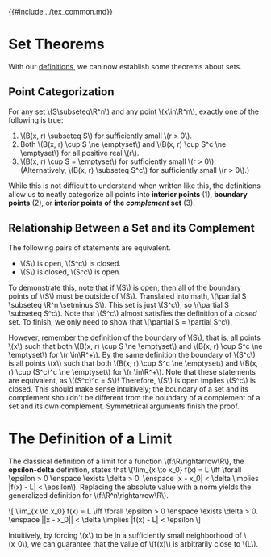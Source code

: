 {{#include ../tex_common.md}}

# Set Theorems

With our [definitions](./set_definitions.md), we can now establish some theorems about sets.

## Point Categorization

For any set \\(S\subseteq\R^n\\) and any point \\(x\in\R^n\\), exactly one of the following is true:
1. \\(B(x, r) \subseteq S\\) for sufficiently small \\(r > 0\\).
2. Both \\(B(x, r) \cup S \ne \emptyset\\) and \\(B(x, r) \cup S^c \ne \emptyset\\) for all positive real \\(r\\).
3. \\(B(x, r) \cup S = \emptyset\\) for sufficiently small \\(r > 0\\). (Alternatively, \\(B(x, r) \subseteq S^c\\) for sufficiently small \\(r > 0\\).)


While this is not difficult to understand when written like this, the definitions allow us to neatly categorize all points into **interior points** (1), **boundary points** (2), or **interior points of the _complement_ set** (3).

## Relationship Between a Set and its Complement

The following pairs of statements are equivalent.
- \\(S\\) is open, \\(S^c\\) is closed.
- \\(S\\) is closed, \\(S^c\\) is open.

To demonstrate this, note that if \\(S\\) is open, then all of the boundary points of \\(S\\) must be outside of \\(S\\). Translated into math, \\(\partial S \subseteq \R^n \setminus S\\). This set is just \\(S^c\\), so \\(\partial S \subseteq S^c\\). Note that \\(S^c\\) almost satisfies the definition of a _closed_ set. To finish, we only need to show that \\(\partial S = \partial S^c\\).

However, remember the definition of the boundary of \\(S\\), that is, all points \\(x\\) such that both \\(B(x, r) \cup S \ne \emptyset\\) and \\(B(x, r) \cup S^c \ne \emptyset\\) for \\(r \in\R^+\\). By the same definition the boundary of \\(S^c\\) is all points \\(x\\) such that both \\(B(x, r) \cup S^c \ne \emptyset\\) and \\(B(x, r) \cup (S^c)^c \ne \emptyset\\) for \\(r \in\R^+\\). Note that these statements are equivalent, as \\((S^c)^c = S\\)! Therefore, \\(S\\) is open implies \\(S^c\\) is closed. This should make sense intuitively; the boundary of a set and its complement shouldn't be different from the boundary of a complement of a set and its own complement. Symmetrical arguments finish the proof.

# The Definition of a Limit

The classical definition of a limit for a function \\(f:\R\rightarrow\R\\), the **epsilon-delta** definition, states that \\(\lim_{x \to x_0} f(x) = L \iff \forall \epsilon > 0 \enspace \exists \delta > 0. \enspace |x - x_0| < \delta \implies |f(x) - L| < \epsilon\\). Replacing the absolute value with a norm yields the generalized definition for \\(f:\R^n\rightarrow\R\\).

\\[
   \lim_{x \to x_0} f(x) = L \iff \forall \epsilon > 0 \enspace \exists \delta > 0. \enspace ||x - x_0|| < \delta \implies |f(x) - L| < \epsilon 
\\]

Intuitively, by forcing \\(x\\) to be in a sufficiently small neighborhood of \\(x_0\\), we can guarantee that the value of \\(f(x)\\) is arbitrarily close to \\(L\\).
